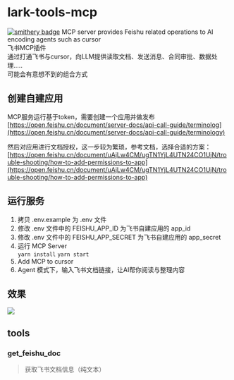 # lark-tools-mcp
[![smithery badge](https://smithery.ai/badge/@Li-vien/lark-tools-mcp)](https://smithery.ai/server/@Li-vien/lark-tools-mcp)
MCP server provides Feishu related operations to AI encoding agents such as cursor    
飞书MCP插件  
通过打通飞书与cursor，向LLM提供读取文档、发送消息、合同审批、数据处理.....  
可能会有意想不到的组合方式  

## 创建自建应用
MCP服务运行基于token，需要创建一个应用并做发布 [https://open.feishu.cn/document/server-docs/api-call-guide/terminolog](https://open.feishu.cn/document/server-docs/api-call-guide/terminology)  

然后对应用进行文档授权，这一步较为繁琐，参考文档，选择合适的方案：[https://open.feishu.cn/document/uAjLw4CM/ugTN1YjL4UTN24CO1UjN/trouble-shooting/how-to-add-permissions-to-app](https://open.feishu.cn/document/uAjLw4CM/ugTN1YjL4UTN24CO1UjN/trouble-shooting/how-to-add-permissions-to-app)  

## 运行服务
1. 拷贝 .env.example 为 .env 文件   
2. 修改 .env 文件中的 FEISHU_APP_ID 为飞书自建应用的 app_id   
3. 修改 .env 文件中的 FEISHU_APP_SECRET 为飞书自建应用的 app_secret  
4. 运行 MCP Server  
```yarn install```
```yarn start```
5. Add MCP to cursor  
6. Agent 模式下，输入飞书文档链接，让AI帮你阅读与整理内容  

## 效果
![](docs/image/preview.png)

## tools 
### get_feishu_doc 
> 获取飞书文档信息（纯文本）  